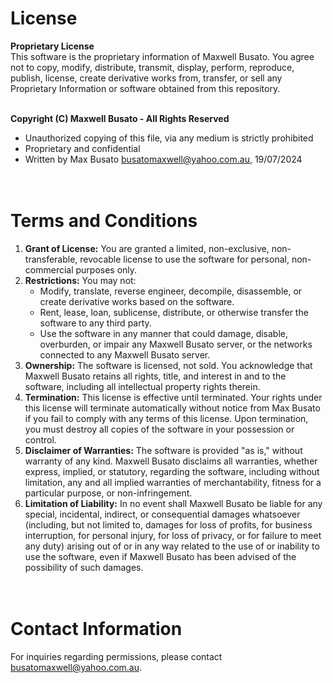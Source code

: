 # License
**Proprietary License**</br>
This software is the proprietary information of Maxwell Busato. You agree not to copy, modify, distribute, transmit, display, perform, reproduce, publish, license, 
create derivative works from, transfer, or sell any Proprietary Information or software obtained from this repository.</br></br>

**Copyright (C) Maxwell Busato - All Rights Reserved**
 * Unauthorized copying of this file, via any medium is strictly prohibited
 * Proprietary and confidential
 * Written by Max Busato <busatomaxwell@yahoo.com.au>, 19/07/2024</br></br></br>


# Terms and Conditions
1. **Grant of License:** You are granted a limited, non-exclusive, non-transferable, revocable license to use the software for personal, non-commercial purposes only.
2. **Restrictions:** You may not:
   - Modify, translate, reverse engineer, decompile, disassemble, or create derivative works based on the software.
   - Rent, lease, loan, sublicense, distribute, or otherwise transfer the software to any third party.
   - Use the software in any manner that could damage, disable, overburden, or impair any Maxwell Busato server, or the networks connected to any Maxwell Busato server.
3. **Ownership:** The software is licensed, not sold. You acknowledge that Maxwell Busato retains all rights, title, and interest in and to the software, including all intellectual property rights therein.
4. **Termination:** This license is effective until terminated. Your rights under this license will terminate automatically without notice from Max Busato if you fail to comply with any terms of this license. 
                     Upon termination, you must destroy all copies of the software in your possession or control.
5. **Disclaimer of Warranties:** The software is provided "as is," without warranty of any kind. Maxwell Busato disclaims all warranties, whether express, implied, or statutory, regarding the software, including 
                                 without limitation, any and all implied warranties of merchantability, fitness for a particular purpose, or non-infringement.
6. **Limitation of Liability:** In no event shall Maxwell Busato be liable for any special, incidental, indirect, or consequential damages whatsoever (including, but not limited to, damages for loss of profits, 
                                 for business interruption, for personal injury, for loss of privacy, or for failure to meet any duty) arising out of or in any way related to the use of or inability to use the 
                                 software, even if Maxwell Busato has been advised of the possibility of such damages.</br></br></br>


# Contact Information
For inquiries regarding permissions, please contact busatomaxwell@yahoo.com.au.
